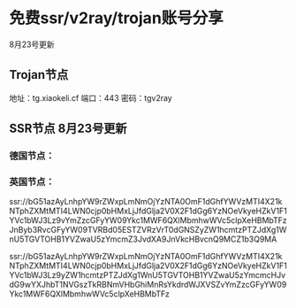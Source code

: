 # 免费ssr/v2ray/trojan账号分享

8月23号更新

## Trojan节点

地址：tg.xiaokeli.cf 端口：443 密码：tgv2ray

## SSR节点 8月23号更新



### 德国节点：



### 英国节点：


ssr://bG51azAyLnhpYW9rZWxpLmNmOjYzNTA0OmF1dGhfYWVzMTI4X21kNTphZXMtMTI4LWN0cjp0bHMxLjJfdGlja2V0X2F1dGg6YzNOeVkyeHZkV1F1YVc1bWJ3Lz9vYmZzcGFyYW09Ykc1MWF6QXlMbmhwWVc5clpXeHBMbTFzJnByb3RvcGFyYW09TVRBd05ESTZVRzVrT0dGNSZyZW1hcmtzPTZJdXg1WnU5TGVTOHB1YVZwaU5zYmcmZ3JvdXA9JnVkcHBvcnQ9MCZ1b3Q9MA

ssr://bG51azAyLnhpYW9rZWxpLmNmOjYzNTA0OmF1dGhfYWVzMTI4X21kNTphZXMtMTI4LWN0cjp0bHMxLjJfdGlja2V0X2F1dGg6YzNOeVkyeHZkV1F1YVc1bWJ3Lz9yZW1hcmtzPTZJdXg1WnU5TGVTOHB1YVZwaU5zYmcmcHJvdG9wYXJhbT1NVGszTkRBNmVHbGhiMnRsYkdrdWJXVSZvYmZzcGFyYW09Ykc1MWF6QXlMbmhwWVc5clpXeHBMbTFz
